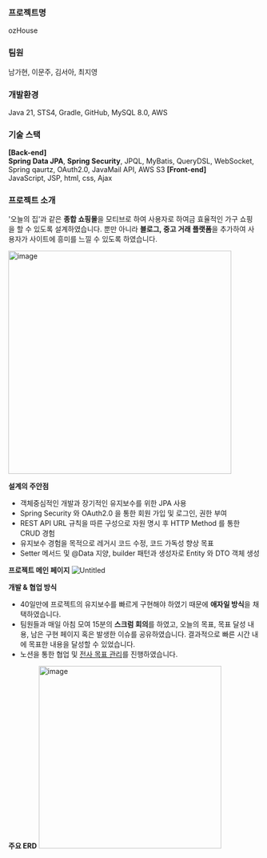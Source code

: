 ### 프로젝트명 
ozHouse

### 팀원
남가현, 이문주, 김서아, 최지영

### 개발환경
Java 21, STS4, Gradle, GitHub, MySQL 8.0, AWS

### 기술 스택
**[Back-end]**
**Spring Data JPA**, **Spring Security**, JPQL, MyBatis, QueryDSL, WebSocket, Spring qaurtz, OAuth2.0, JavaMail API, AWS S3
**[Front-end]**
JavaScript, JSP, html, css, Ajax

### 프로젝트 소개
'오늘의 집'과 같은 **종합 쇼핑몰**을 모티브로 하여 사용자로 하여금 효율적인 가구 쇼핑을 할 수 있도록 설계하였습니다. 뿐만 아니라 **블로그, 중고 거래 플랫폼**을 추가하여 사용자가 사이트에 흥미를 느낄 수 있도록 하였습니다.

<img width="446" alt="image" src="https://github.com/gahyunseoul/ozHouse/assets/123463416/1509b880-7676-47e6-b917-669f0529c747">

**설계의 주안점**
- 객체중심적인 개발과 장기적인 유지보수를 위한 JPA 사용
- Spring Security 와 OAuth2.0 을 통한 회원 가입 및 로그인, 권한 부여
- REST API URL 규칙을 따른 구성으로 자원 명시 후 HTTP Method 를 통한 CRUD 경험
- 유지보수 경험을 목적으로 레거시 코드 수정, 코드 가독성 향상 목표
- Setter 메서드 및 @Data 지양, builder 패턴과 생성자로 Entity 와 DTO 객체 생성

**프로젝트 메인 페이지**
![Untitled](https://prod-files-secure.s3.us-west-2.amazonaws.com/2bfe28c5-3a11-4d14-aea4-e316521f1b48/df10dd5e-b48c-4e33-8b54-57770aaebc84/Untitled.png)

**개발 & 협업 방식**
- 40일만에 프로젝트의 유지보수를 빠르게 구현해야 하였기 때문에 **애자일 방식**을 채택하였습니다.
- 팀원들과 매일 아침 모여 15분의 **스크럼 회의**를 하였고, 오늘의 목표, 목표 달성 내용, 남은 구현 페이지 혹은 발생한 이슈를 공유하였습니다. 결과적으로 빠른 시간 내에 목표한 내용을 달성할 수 있었습니다.
- 노션을 통한 협업 및 [전사 목표 관리](https://www.notion.so/Oz-883d1cad929a48a0b5ff7fe9b0ee18dd?pvs=21)를 진행하였습니다.

**주요 ERD**
<img width="365" alt="image" src="https://github.com/gahyunseoul/ozHouse/assets/123463416/5a794811-65f7-4cec-99f2-d68b169fa765">

